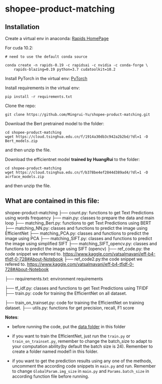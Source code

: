# shopee-product-matching

## Installation
Create a virtual env in anaconda: [Rapids HomePage](https://rapids.ai/start.html#rapids-release-selector)

For cuda 10.2:
```
# need to use the default conda source

conda create -n rapids-0.19 -c rapidsai -c nvidia -c conda-forge \
    rapids-blazing=0.19 python=3.7 cudatoolkit=10.2
```
Install PyTorch in the virtual env: [PyTorch](https://pytorch.org/)

Install requirements in the virtual env:
```
pip install -r requirements.txt
```
Clone the repo:
```
git clone https://github.com/Mingrui-Yu/shopee-product-matching.git
```

Download the Bert pretrained model to the folder:

```
cd shopee-product-matching
wget https://cloud.tsinghua.edu.cn/f/1914a30db3c942a2b2bd/?dl=1 -O Bert_models.zip
```

and then unzip the file.



Download the efficientnet model **trained by HuangRui** to the folder:
```
cd shopee-product-matching
wget https://cloud.tsinghua.edu.cn/f/b378be4ef2844d389ad4/?dl=1 -O acrface_models.zip
```


and then unzip the file.





## What are contained in this file:

shopee-product-matching
├── count.py: functions to get Text Predictions using words frequency
├── main.py: classes to prepare the data and main loop
├── matching_Bert.py: functions to get Text Predictions using BERT
├── matching_NN.py: classes and functions to predict the image using EfficientNet
├── matching_PCA.py: classes and functions to predict the image using PCA
├── matching_SIFT.py: classes and functions to predict the image using simplified SIFT
├── matching_SIFT_opencv.py: classes and functions to predict the image using SIFT (opencv)
├── ref_code.py: the code snippet we referred to. https://www.kaggle.com/vatsalmavani/eff-b4-tfidf-0-728#About-Notebook
├── ref_code2.py:the code snippet we refered to. https://www.kaggle.com/vatsalmavani/eff-b4-tfidf-0-728#About-Notebook

├── requirements.txt: environment requirements

├── tf_idf.py: classes and functions to get Text Predictions using TFIDF
├── train.py: code for training the EfficientNet on all dataset.

├── train_on_trainset.py: code for training the EfficientNet on training dataset.
├── utils.py: functions for get precision, recall, F1 score

**Notes**: 

* before running the code, put the [data folder](https://cloud.tsinghua.edu.cn/f/5c7ba8c55e04478d86d9/) in this folder

* if you want to train the EfficientNet, just run the `train.py` or `train_on_trainset.py`, remember to change the batch_size to adapt to your computation ability(by default the batch size is 24). Remember to create a folder named model1 in this folder.
* if you want to get the prediction results using any one of the methods, uncomment the according code snippets in `main.py`  and run. Remember to change `GlobalParam.img_size` in `main.py` and `Params.batch_size` in according function file before running.





